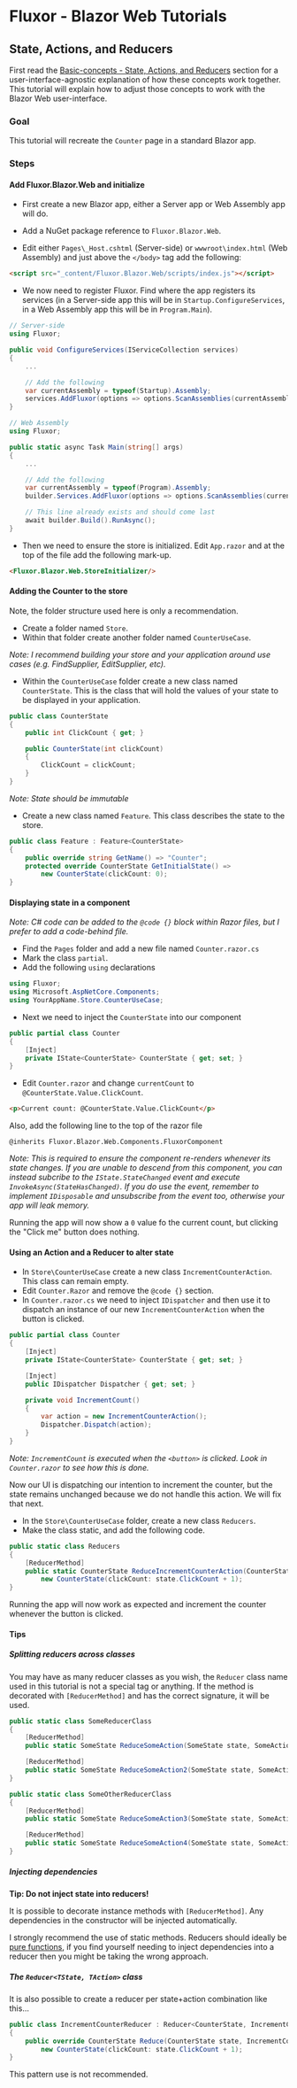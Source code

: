 # Fluxor - Blazor Web Tutorials

## State, Actions, and Reducers

First read the [Basic-concepts - State, Actions, and Reducers](../../01-BasicConcepts/01A-StateActionsReducersTutorial/README.md) section for a user-interface-agnostic
explanation of how these concepts work together. This tutorial will explain how to adjust those concepts
to work with the Blazor Web user-interface.

### Goal
This tutorial will recreate the `Counter` page in a standard Blazor app.

### Steps

#### Add Fluxor.Blazor.Web and initialize
- First create a new Blazor app, either a Server app or Web Assembly app will do.

- Add a NuGet package reference to `Fluxor.Blazor.Web`.

- Edit either `Pages\_Host.cshtml` (Server-side) or `wwwroot\index.html` (Web Assembly) and
just above the `</body>` tag add the following:

```html
<script src="_content/Fluxor.Blazor.Web/scripts/index.js"></script>
```

- We now need to register Fluxor. Find where the app registers its services
(in a Server-side app this will be in `Startup.ConfigureServices`, in a Web Assembly app this will be
in `Program.Main`).

```c#
// Server-side
using Fluxor;

public void ConfigureServices(IServiceCollection services)
{
	...

	// Add the following
	var currentAssembly = typeof(Startup).Assembly;
	services.AddFluxor(options => options.ScanAssemblies(currentAssembly));
}
```

```c#
// Web Assembly
using Fluxor;

public static async Task Main(string[] args)
{
	...

	// Add the following
	var currentAssembly = typeof(Program).Assembly;
	builder.Services.AddFluxor(options => options.ScanAssemblies(currentAssembly));

	// This line already exists and should come last
	await builder.Build().RunAsync();
}
```

- Then we need to ensure the store is initialized. Edit `App.razor` and at the top of the file add
the following mark-up.

```html
<Fluxor.Blazor.Web.StoreInitializer/>
```

#### Adding the Counter to the store

Note, the folder structure used here is only a recommendation.
- Create a folder named `Store`.
- Within that folder create another folder named `CounterUseCase`.
 
*Note: I recommend building your store and your application around use
cases (e.g. FindSupplier, EditSupplier, etc).*

- Within the `CounterUseCase` folder create a new class named `CounterState`. This is the class that
will hold the values of your state to be displayed in your application.

```c#
public class CounterState
{
	public int ClickCount { get; }

	public CounterState(int clickCount)
	{
		ClickCount = clickCount;
	}
}
```

*Note: State should be immutable*

- Create a new class named `Feature`. This class describes the state to the store.

```c#
public class Feature : Feature<CounterState>
{
	public override string GetName() => "Counter";
	protected override CounterState GetInitialState() =>
		new CounterState(clickCount: 0);
}
```

#### Displaying state in a component

*Note: C# code can be added to the `@code {}` block within Razor files, but I prefer to add a
code-behind file.*

- Find the `Pages` folder and add a new file named `Counter.razor.cs`
- Mark the class `partial`.
- Add the following `using` declarations

```c#
using Fluxor;
using Microsoft.AspNetCore.Components;
using YourAppName.Store.CounterUseCase;
```

- Next we need to inject the `CounterState` into our component

```c#
public partial class Counter
{
	[Inject]
	private IState<CounterState> CounterState { get; set; }
}
```

- Edit `Counter.razor` and change `currentCount` to `@CounterState.Value.ClickCount`.

```html
<p>Current count: @CounterState.Value.ClickCount</p>
```

Also, add the following line to the top of the razor file
```
@inherits Fluxor.Blazor.Web.Components.FluxorComponent
```

*Note: This is required to ensure the component re-renders whenever its state changes. If you are unable
to descend from this component, you can instead subcribe to the `IState.StateChanged` event and execute
`InvokeAsync(StateHasChanged)`. If you do use the event, remember to implement `IDisposable` and
unsubscribe from the event too, otherwise your app will leak memory.*

Running the app will now show a `0` value fo the current count, but clicking the "Click me" button does nothing.

#### Using an Action and a Reducer to alter state

- In `Store\CounterUseCase` create a new class `IncrementCounterAction`. This class can remain empty.
- Edit `Counter.Razor` and remove the `@code {}` section.
- In `Counter.razor.cs` we need to inject `IDispatcher` and then use it to dispatch an instance
of our new `IncrementCounterAction` when the button is clicked.

```c#
public partial class Counter
{
	[Inject]
	private IState<CounterState> CounterState { get; set; }

	[Inject]
	public IDispatcher Dispatcher { get; set; }

	private void IncrementCount()
	{
		var action = new IncrementCounterAction();
		Dispatcher.Dispatch(action);
	}
}
```

*Note: `IncrementCount` is executed when the `<button>` is clicked. Look in `Counter.razor` to see how
this is done.*

Now our UI is dispatching our intention to increment the counter, but the state remains unchanged because
we do not handle this action. We will fix that next.

- In the `Store\CounterUseCase` folder, create a new class `Reducers`.
- Make the class static, and add the following code.

```c#
public static class Reducers
{
	[ReducerMethod]
	public static CounterState ReduceIncrementCounterAction(CounterState state, IncrementCounterAction action) =>
		new CounterState(clickCount: state.ClickCount + 1);
}
```

Running the app will now work as expected and increment the counter whenever the button is clicked.

#### Tips

##### Splitting reducers across classes

You may have as many reducer classes as you wish, the `Reducer` class name used in this tutorial is
not a special tag or anything. If the method is decorated with `[ReducerMethod]` and has the correct
signature, it will be used.

```c#
public static class SomeReducerClass
{
	[ReducerMethod]
	public static SomeState ReduceSomeAction(SomeState state, SomeAction action) => new SomeState();

	[ReducerMethod]
	public static SomeState ReduceSomeAction2(SomeState state, SomeAction2 action) => new SomeState();
}

public static class SomeOtherReducerClass
{
	[ReducerMethod]
	public static SomeState ReduceSomeAction3(SomeState state, SomeAction3 action) => new SomeState();

	[ReducerMethod]
	public static SomeState ReduceSomeAction4(SomeState state, SomeAction4 action) => new SomeState();
}
```

##### Injecting dependencies

**Tip: Do not inject state into reducers!**

It is possible to decorate instance methods with `[ReducerMethod]`.
Any dependencies in the constructor will be injected automatically.

I strongly recommend the use of static methods. Reducers should ideally be
[pure functions](https://en.wikipedia.org/wiki/Pure_function),
if you find yourself needing to inject dependencies into a reducer then you might be
taking the wrong approach.

##### The `Reducer<TState, TAction>` class

It is also possible to create a reducer per state+action combination like this...

```c#
public class IncrementCounterReducer : Reducer<CounterState, IncrementCounterAction>
{
	public override CounterState Reduce(CounterState state, IncrementCounterAction action) =>
		new CounterState(clickCount: state.ClickCount + 1);
}
```

This pattern use is not recommended.